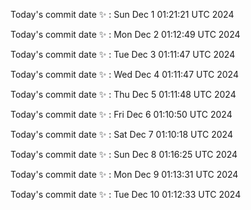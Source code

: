 Today's commit date ✨ : Sun Dec 1 01:21:21 UTC 2024 

Today's commit date ✨ : Mon Dec 2 01:12:49 UTC 2024 

Today's commit date ✨ : Tue Dec 3 01:11:47 UTC 2024 

Today's commit date ✨ : Wed Dec 4 01:11:47 UTC 2024 

Today's commit date ✨ : Thu Dec 5 01:11:48 UTC 2024 

Today's commit date ✨ : Fri Dec 6 01:10:50 UTC 2024 

Today's commit date ✨ : Sat Dec 7 01:10:18 UTC 2024 

Today's commit date ✨ : Sun Dec 8 01:16:25 UTC 2024 

Today's commit date ✨ : Mon Dec 9 01:13:31 UTC 2024 

Today's commit date ✨ : Tue Dec 10 01:12:33 UTC 2024 

